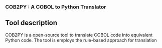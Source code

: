 ### COB2PY : A COBOL to Python Translator

## Tool description

COB2PY is a open-source tool to translate COBOL code into equivalent Python code.  The tool is employs the rule-based approach for translation